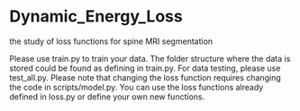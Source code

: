 # Dynamic_Energy_Loss
the study of loss functions for spine MRI segmentation

Please use train.py to train your data.
The folder structure where the data is stored could be found as defining in train.py.
For data testing, please use test_all.py.
Please note that changing the loss function requires changing the code in scripts/model.py. You can use the loss functions already defined in loss.py or define your own new functions.
